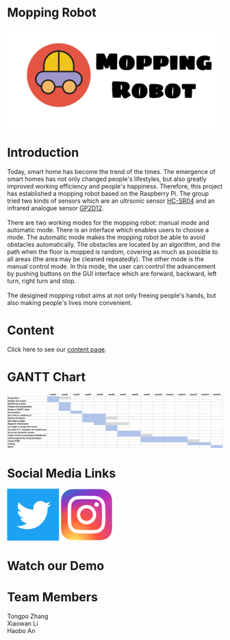 # Mopping Robot
![image1](image/3490A24A-552C-4A5A-850C-9D20AC22EBC9.JPEG)     

# Introduction
Today, smart home has become the trend of the times. The emergence of smart homes has not only changed people's lifestyles, but also greatly improved working efficiency and people's happiness. Therefore, this project has established a mopping robot based on the Raspberry Pi. The group tried two kinds of sensors which are an ultrsonic sensor [HC-SR04](https://cdn.sparkfun.com/datasheets/Sensors/Proximity/HCSR04.pdf) and an infrared analogue sensor [GP2D12](https://engineering.purdue.edu/ME588/SpecSheets/sharp_gp2d12.pdf).<br>   
There are two working modes for the mopping robot: manual mode and automatic mode. There is an interface which enables users to choose a mode. The automatic mode makes the mopping robot be able to avoid obstacles automatically. The obstacles are located by an algorithm, and the path when the floor is mopped is random, covering as much as possible to all areas (the area may be cleaned repeatedly). The other mode is the manual control mode. In this mode, the user can control the advancement by pushing buttons on the GUI interface which are forward, backward, left turn, right turn and stop.<br>     
The desigined mopping robot aims at not only freeing people's hands, but also making people's lives more convenient.<br>      

# Content
Click here to see our [content page](https://github.com/tongpozhang/MoppingRobot/wiki).

# GANTT Chart
![image4](image/gantt.png)

# Social Media Links
 [![image2](image/t.jpeg)](http://twitter.com/TongpoZhang) 
 [![image3](image/u=2525879952,2358184690&fm=58&bpow=1024&bpoh=1024.jpeg)](http://www.instagram.com/moprobot)

# Watch our Demo

# Team Members
Tongpo Zhang<br>
Xiaowan Li<br>
Haobo An<br>

